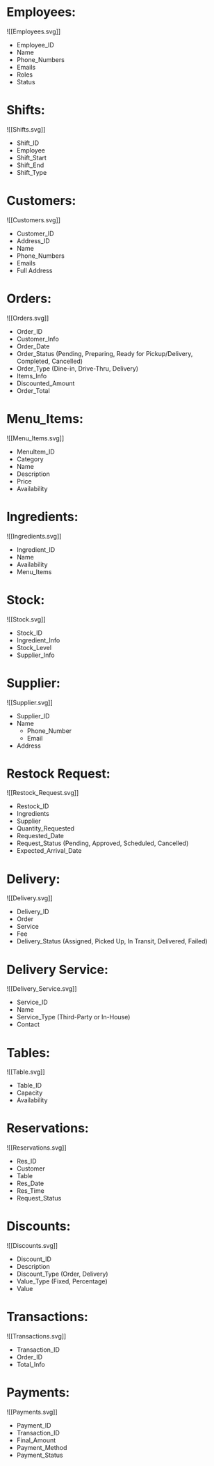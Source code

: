 # Employees:

![[Employees.svg]]
- Employee_ID
- Name
- Phone_Numbers
- Emails
- Roles
- Status

# Shifts:

![[Shifts.svg]]
- Shift_ID
- Employee
- Shift_Start
- Shift_End
- Shift_Type

# Customers:

![[Customers.svg]]
- Customer_ID
- Address_ID
- Name
- Phone_Numbers
- Emails
- Full Address

# Orders:

![[Orders.svg]]
- Order_ID
- Customer_Info
- Order_Date
- Order_Status (Pending, Preparing, Ready for Pickup/Delivery, Completed, Cancelled)
- Order_Type (Dine-in, Drive-Thru, Delivery)
- Items_Info
- Discounted_Amount
- Order_Total

# Menu_Items:

![[Menu_Items.svg]]
- MenuItem_ID
- Category
- Name
- Description
- Price
- Availability

# Ingredients:

![[Ingredients.svg]]
- Ingredient_ID
- Name
- Availability
- Menu_Items

# Stock:

![[Stock.svg]]
- Stock_ID
- Ingredient_Info
- Stock_Level
- Supplier_Info

# Supplier:

![[Supplier.svg]]
- Supplier_ID
- Name
    - Phone_Number
    - Email
- Address

# Restock Request:

![[Restock_Request.svg]]
- Restock_ID
- Ingredients
- Supplier
- Quantity_Requested
- Requested_Date
- Request_Status (Pending, Approved, Scheduled, Cancelled)
- Expected_Arrival_Date

# Delivery:

![[Delivery.svg]]
- Delivery_ID
- Order
- Service
- Fee
- Delivery_Status (Assigned, Picked Up, In Transit, Delivered, Failed)

# Delivery Service:

![[Delivery_Service.svg]]
- Service_ID
- Name
- Service_Type (Third-Party or In-House)
- Contact

# Tables:

![[Table.svg]]
- Table_ID
- Capacity
- Availability

# Reservations:

![[Reservations.svg]]
- Res_ID
- Customer
- Table
- Res_Date
- Res_Time
- Request_Status

# Discounts:

![[Discounts.svg]]
- Discount_ID
- Description
- Discount_Type (Order, Delivery)
- Value_Type (Fixed, Percentage)
- Value


# Transactions:

![[Transactions.svg]]
- Transaction_ID
- Order_ID
- Total_Info

# Payments:

![[Payments.svg]]
- Payment_ID
- Transaction_ID
- Final_Amount
- Payment_Method
- Payment_Status

